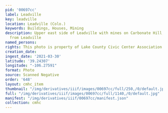 ```yaml
---
pid: '00697cc'
label: Leadville
key: leadville
location: Leadville (Colo.)
keywords: Buildings, Houses, Mining
description: Upper east side of Leadville with mines on Carbonate Hill, looking southeast
  from Leadville
named_persons: 
rights: This photo is property of Lake County Civic Center Association.
creation_date: 
ingest_date: '2021-03-30'
latitude: '39.24307'
longitude: "-106.27591"
format: Photo
source: Scanned Negative
order: '648'
layout: cmhc_item
thumbnail: "/img/derivatives/iiif/images/00697cc/full/250,/0/default.jpg"
full: "/img/derivatives/iiif/images/00697cc/full/1140,/0/default.jpg"
manifest: "/img/derivatives/iiif/00697cc/manifest.json"
collection: cmhc
---
```

